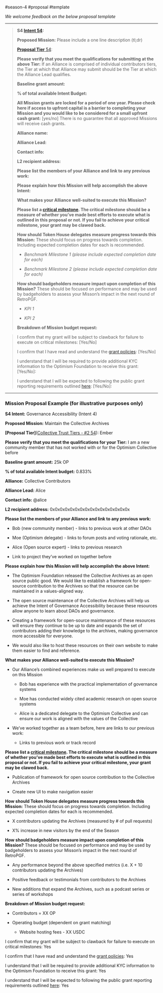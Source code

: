 #season-4 #proposal #template

_We welcome feedback on the below proposal template_

---

> **S4 [Intent 54](https://gov.optimism.io/t/collective-intents/5874/2):**
> 
> **Proposed Mission:** Please include a one line description (tl;dr)
> 
> [**Proposal Tier** 54](https://gov.optimism.io/t/collective-trust-tiers/5877/2):
> 
> **Please verify that you meet the qualifications for submitting at the above Tier:** If an Alliance is comprised of individual contributors tiers, the Tier at which that Alliance may submit should be the Tier at which the Alliance Lead qualifies.
> 
> **Baseline grant amount:**
> 
> **% of total available Intent Budget:**
> 
> **All Mission grants are locked for a period of one year. Please check here if access to upfront capital is a barrier to completing your Mission and you would like to be considered for a small upfront cash grant:** [yes/no] There is no guarantee that all approved Missions will receive cash grants.
> 
> **Alliance name:**
> 
> **Alliance Lead:**
> 
> **Contact info:**
> 
> **L2 recipient address:**
> 
> **Please list the members of your Alliance and link to any previous work:**
> 
> **Please explain how this Mission will help accomplish the above Intent:**
> 
> **What makes your Alliance well-suited to execute this Mission?**
> 
> **Please list a [critical milestone](https://gov.optimism.io/t/token-house-grant-policies/5833). The critical milestone should be a measure of whether you’ve made best efforts to execute what is outlined in this proposal or not. If you fail to achieve your critical milestone, your grant may be clawed back.**
> 
> **How should Token House delegates measure progress towards this Mission:** These should focus on progress towards completion. Including expected completion dates for each is recommended.
> 
> - _Benchmark Milestone 1 (please include expected completion date for each)_
>     
> - _Benchmark Milestone 2 (please include expected completion date for each)_
>     
> 
> **How should badgeholders measure impact upon completion of this Mission?** These should be focused on performance and may be used by badgeholders to assess your Misson’s impact in the next round of RetroPGF.
> 
> - _KPI 1_
>     
> - _KPI 2_
>     
> 
> **Breakdown of Mission budget request:**

> I confirm that my grant will be subject to clawback for failure to execute on critical milestones: [Yes/No]
> 
> I confirm that I have read and understand the [grant policies](https://gov.optimism.io/t/token-house-grant-policies/5833): [Yes/No]
> 
> I understand that I will be required to provide additional KYC information to the Optimism Foundation to receive this grant: [Yes/No]:
> 
> I understand that I will be expected to following the public grant reporting requirements outlined [here](https://gov.optimism.io/t/suggested-public-reporting-requirements-for-grantees/4176): [Yes/No]:

---

### [](https://gov.optimism.io/t/proposed-mission-template/5882#mission-proposal-example-for-illustrative-purposes-only-2)Mission Proposal Example (for illustrative purposes only)

**S4 Intent:** Governance Accessibility (Intent 4)

**Proposed Mission:** Maintain the Collective Archives

**[Proposal Tier]**([Collective Trust Tiers - #2 54](https://gov.optimism.io/t/collective-trust-tiers/5877/2)): Ember

**Please verify that you meet the qualifications for your Tier:** I am a new community member that has not worked with or for the Optimism Collective before

**Baseline grant amount:** 25k OP

**% of total available Intent budget:** 0.833%

**Alliance:** Collective Contributors

**Alliance Lead:** Alice

**Contact info:** @alice

**L2 recipient address:** 0x0x0x0x0x0x0x0x0x0x0x0x0x0x0x0x

**Please list the members of your Alliance and link to any previous work:**

- Bob (new community member) - links to previous work at other DAOs
    
- Moe (Optimism delegate) - links to forum posts and voting rationale, etc.
    
- Alice (Open source expert) - links to previous research
    
- Link to project they’ve worked on together before
    

**Please explain how this Mission will help accomplish the above Intent:**

- The Optimism Foundation released the Collective Archives as an open source public good. We would like to establish a framework for open-source contribution to the Archives so that the resource can be maintained in a values-aligned way.
    
- The open source maintenance of the Collective Archives will help us achieve the Intent of Governance Accessibility because these resources allow anyone to learn about DAOs and governance.
    
- Creating a framework for open-source maintenance of these resources will ensure they continue to be up to date and expands the set of contributors adding their knowledge to the archives, making governance more accessible for everyone.
    
- We would also like to host these resources on their own website to make them easier to find and reference.
    

**What makes your Alliance well-suited to execute this Mission?**

- Our Alliance’s combined experiences make us well prepared to execute on this Mission
    
    - Bob has experience with the practical implementation of governance systems
        
    - Moe has conducted widely cited academic research on open source systems
        
    - Alice is a dedicated delegate to the Optimism Collective and can ensure our work is aligned with the values of the Collective
        
- We’ve worked together as a team before, here are links to our previous work:
    
    - Links to previous work or track record

**Please list a [critical milestone](https://gov.optimism.io/t/token-house-grant-policies/5833). The critical milestone should be a measure of whether you’ve made best efforts to execute what is outlined in this proposal or not. If you fail to achieve your critical milestone, your grant may be clawed back.**

- Publication of framework for open source contribution to the Collective Archives
    
- Create new UI to make navigation easier
    

**How should Token House delegates measure progress towards this Mission:** These should focus on progress towards completion. Including expected completion dates for each is recommended.

- X contributors updating the Archives (measured by # of pull requests)
    
- X% increase in new visitors by the end of the Season
    

**How should badgeholders measure impact upon completion of this Mission?** These should be focused on performance and may be used by badgeholders to assess your Misson’s impact in the next round of RetroPGF.

- Any performance beyond the above specified metrics (i.e. X + 10 contributors updating the Archives)
    
- Positive feedback or testimonials from contributors to the Archives
    
- New additions that expand the Archives, such as a podcast series or series of workshops
    

**Breakdown of Mission budget request:**

- Contributors = XX OP
    
- Operating budget (dependent on grant matching)
    
    - Website hosting fees - XX USDC

I confirm that my grant will be subject to clawback for failure to execute on critical milestones: Yes

I confirm that I have read and understand the [grant policies](https://gov.optimism.io/t/token-house-grant-policies/5833): Yes

I understand that I will be required to provide additional KYC information to the Optimism Foundation to receive this grant: Yes

I understand that I will be expected to following the public grant reporting requirements outlined [here](https://gov.optimism.io/t/suggested-public-reporting-requirements-for-grantees/4176): Yes